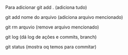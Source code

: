 Para adicionar git add . (adiciona tudo)

git add nome do arquivo (adiciona arquivo mencionado)

git rm arquvio (remove arquivo mencionado)

git log (dá log de ações e commits, branch)

git status (mostra oq temos para commitar)

